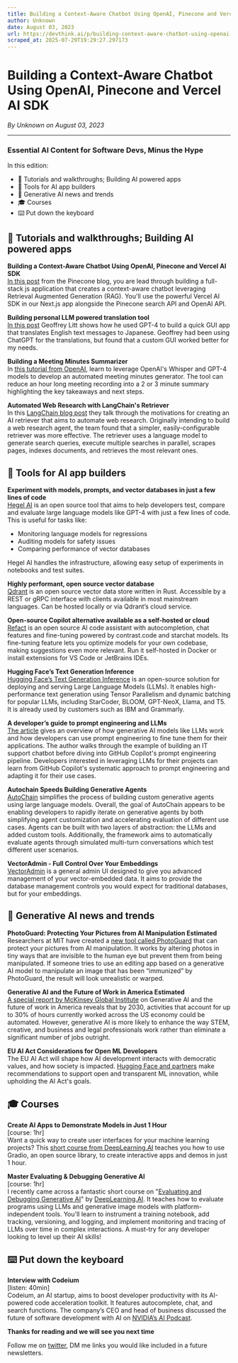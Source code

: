 ```yaml
---
title: Building a Context-Aware Chatbot Using OpenAI, Pinecone and Vercel AI SDK
author: Unknown
date: August 03, 2023
url: https://devthink.ai/p/building-context-aware-chatbot-using-openai-pinecone-vercel
scraped_at: 2025-07-29T19:29:27.297173
---
```


# Building a Context-Aware Chatbot Using OpenAI, Pinecone and Vercel AI SDK

*By Unknown on August 03, 2023*

---

### **Essential AI Content for Software Devs,** **Minus the Hype**

In this edition:

- 📖 Tutorials and walkthroughs; Building AI powered apps
- 🧰 Tools for AI app builders
- 📰 Generative AI news and trends
- 🎓 Courses
- ⌨️ Put down the keyboard

## 📖 **Tutorials and walkthroughs;** **Building AI powered apps**

**Building a Context-Aware Chatbot Using OpenAI, Pinecone and Vercel AI SDK**  
[In this post]("https://www.pinecone.io/learn/context-aware-chatbot-with-vercel-ai-sdk/") from the Pinecone blog, you are lead through building a full-stack js application that creates a context-aware chatbot leveraging Retrieval Augmented Generation (RAG). You'll use the powerful Vercel AI SDK in our Next.js app alongside the Pinecone search API and OpenAI API.

**Building personal LLM powered translation tool**  
[In this post]("https://www.geoffreylitt.com/2023/07/25/building-personal-tools-on-the-fly-with-llms.html") Geoffrey Litt shows how he used GPT-4 to build a quick GUI app that translates English text messages to Japanese. Geoffrey had been using ChatGPT for the translations, but found that a custom GUI worked better for my needs.

**Building a Meeting Minutes Summarizer**  
In [this tutorial from OpenAI]("https://platform.openai.com/docs/tutorials/meeting-minutes"), learn to leverage OpenAI's Whisper and GPT-4 models to develop an automated meeting minutes generator. The tool can reduce an hour long meeting recording into a 2 or 3 minute summary highlighting the key takeaways and next steps.

**Automated Web Research with LangChain's Retriever**  
In this [LangChain blog post]("https://blog.langchain.dev/automating-web-research/?Poe-Language-Code=en&utm_source=devthink.ai&utm_medium=referral&utm_campaign=building-a-context-aware-chatbot-using-openai-pinecone-and-vercel-ai-sdk") they talk through the motivations for creating an AI retriever that aims to automate web research. Originally intending to build a web research agent, the team found that a simpler, easily-configurable retriever was more effective. The retriever uses a language model to generate search queries, execute multiple searches in parallel, scrapes pages, indexes documents, and retrieves the most relevant ones.

##

## 🧰 **Tools for AI app builders**

**Experiment with models, prompts, and vector databases in just a few lines of code**  
[Hegel AI]("https://www.ycombinator.com/launches/J7V-hegel-ai-open-source-tools-for-language-model-evaluation") is an open source tool that aims to help developers test, compare and evaluate large language models like GPT-4 with just a few lines of code.  
This is useful for tasks like:

- Monitoring language models for regressions
- Auditing models for safety issues
- Comparing performance of vector databases

Hegel AI handles the infrastructure, allowing easy setup of experiments in notebooks and test suites.

**Highly performant, open source vector database**  
[Qdrant]("https://github.com/qdrant/qdrant") is an open source vector data store written in Rust. Accessible by a REST or gRPC interface with clients available in most mainstream languages. Can be hosted locally or via Qdrant’s cloud service.

**Open-source Copilot alternative available as a self-hosted or cloud**  
[Refact]("https://github.com/smallcloudai/refact") is an open source AI code assistant with autocompletion, chat features and fine-tuning powered by contrast.code and starchat models. Its fine-tuning feature lets you optimize models for your own codebase, making suggestions even more relevant. Run it self-hosted in Docker or install extensions for VS Code or JetBrains IDEs.

**Hugging Face’s Text Generation Inference**  
[Hugging Face’s Text Generation Inference]("https://github.com/huggingface/text-generation-inference") is an open-source solution for deploying and serving Large Language Models (LLMs). It enables high-performance text generation using Tensor Parallelism and dynamic batching for popular LLMs, including StarCoder, BLOOM, GPT-NeoX, Llama, and T5. It is already used by customers such as IBM and Grammarly.

**A developer’s guide to prompt engineering and LLMs**  
[The article]("https://github.blog/2023-07-17-prompt-engineering-guide-generative-ai-llms/") gives an overview of how generative AI models like LLMs work and how developers can use prompt engineering to fine tune them for their applications. The author walks through the example of building an IT support chatbot before diving into GitHub Copilot's prompt engineering pipeline. Developers interested in leveraging LLMs for their projects can learn from GitHub Copilot's systematic approach to prompt engineering and adapting it for their use cases.

**Autochain Speeds Building Generative Agents**  
[AutoChain]("https://github.com/Forethought-Technologies/AutoChain") simplifies the process of building custom generative agents using large language models. Overall, the goal of AutoChain appears to be enabling developers to rapidly iterate on generative agents by both simplifying agent customization and accelerating evaluation of different use cases. Agents can be built with two layers of abstraction: the LLMs and added custom tools. Additionally, the framework aims to automatically evaluate agents through simulated multi-turn conversations which test different user scenarios.

**VectorAdmin - Full Control Over Your Embeddings**  
[VectorAdmin]("https://github.com/Mintplex-Labs/vector-admin?Poe-Language-Code=en&utm_source=devthink.ai&utm_medium=referral&utm_campaign=building-a-context-aware-chatbot-using-openai-pinecone-and-vercel-ai-sdk") is a general admin UI designed to give you advanced management of your vector-embedded data. It aims to provide the database management controls you would expect for traditional databases, but for your embeddings.

## 📰 **Generative AI news and trends**

**PhotoGuard: Protecting Your Pictures from AI Manipulation Estimated**  
Researchers at MIT have created a [new tool called PhotoGuard]("https://www.technologyreview.com/2023/07/26/1076764/this-new-tool-could-protect-your-pictures-from-ai-manipulation/") that can protect your pictures from AI manipulation. It works by altering photos in tiny ways that are invisible to the human eye but prevent them from being manipulated. If someone tries to use an editing app based on a generative AI model to manipulate an image that has been “immunized” by PhotoGuard, the result will look unrealistic or warped.

**Generative AI and the Future of Work in America Estimated**  
[A special report by McKinsey Global Institute]("https://www.mckinsey.com/mgi/our-research/generative-ai-and-the-future-of-work-in-america") on Generative AI and the future of work in America reveals that by 2030, activities that account for up to 30% of hours currently worked across the US economy could be automated. However, generative AI is more likely to enhance the way STEM, creative, and business and legal professionals work rather than eliminate a significant number of jobs outright.



**EU AI Act Considerations for Open ML Developers**  
The EU AI Act will shape how AI development interacts with democratic values, and how society is impacted. [Hugging Face and partners]("https://huggingface.co/blog/eu-ai-act-oss?Poe-Language-Code=en&utm_source=devthink.ai&utm_medium=referral&utm_campaign=building-a-context-aware-chatbot-using-openai-pinecone-and-vercel-ai-sdk") make recommendations to support open and transparent ML innovation, while upholding the AI Act's goals.

## 🎓 **Courses**

**Create AI Apps to Demonstrate Models in Just 1 Hour**  
[course: 1hr]  
Want a quick way to create user interfaces for your machine learning projects? This [short course from DeepLearning.AI]("https://www.deeplearning.ai/short-courses/building-generative-ai-applications-with-gradio/") teaches you how to use Gradio, an open source library, to create interactive apps and demos in just 1 hour.

**Master Evaluating & Debugging Generative AI**  
[course: 1hr]  
I recently came across a fantastic short course on "[Evaluating and Debugging Generative AI]("https://www.deeplearning.ai/short-courses/evaluating-debugging-generative-ai/")" by [DeepLearning.AI](http://DeepLearning.AI"http://DeepLearning.AI"). It teaches how to evaluate programs using LLMs and generative image models with platform-independent tools. You'll learn to instrument a training notebook, add tracking, versioning, and logging, and implement monitoring and tracing of LLMs over time in complex interactions. A must-try for any developer looking to level up their AI skills!

## ⌨️ **Put down the keyboard**

**Interview with Codeium**  
[listen: 40min]  
Codeium, an AI startup, aims to boost developer productivity with its AI-powered code acceleration toolkit. It features autocomplete, chat, and search functions. The company’s CEO and head of business discussed the future of software development with AI on [NVIDIA’s AI Podcast]("https://podcasts.google.com/feed/aHR0cHM6Ly9mZWVkcy5zb3VuZGNsb3VkLmNvbS91c2Vycy9zb3VuZGNsb3VkOnVzZXJzOjI2NDAzNDEzMy9zb3VuZHMucnNz/episode/dGFnOnNvdW5kY2xvdWQsMjAxMDp0cmFja3MvMTU3NDQ5NzA2Mw?ep=14&utm_source=devthink.ai&utm_medium=referral&utm_campaign=building-a-context-aware-chatbot-using-openai-pinecone-and-vercel-ai-sdk").

**Thanks for reading and we will see you next time**

Follow me on [twitter]("https://twitter.com/devthinkai"), DM me links you would like included in a future newsletters.
